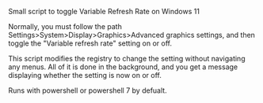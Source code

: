 Small script to toggle Variable Refresh Rate on Windows 11

Normally, you must follow the path Settings>System>Display>Graphics>Advanced graphics settings, and then toggle the "Variable refresh rate" setting on or off.

This script modifies the registry to change the setting without navigating any menus. All of it is done in the background, and you get a message displaying whether the setting is now on or off.

Runs with powershell or powershell 7 by defualt.
